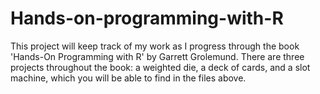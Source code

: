 # Hands-on-programming-with-R
This project will keep track of my work as I progress through the book 'Hands-On Programming with R' by Garrett Grolemund. There are three projects throughout the book: a weighted die, a deck of cards, and a slot machine, which you will be able to find in the files above.
